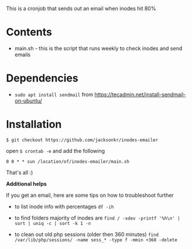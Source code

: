 This is a cronjob that sends out an email when inodes hit 80%

# Contents

- main.sh - this is the script that runs weekly to check inodes and send emails

# Dependencies

- `sudo apt install sendmail` from https://tecadmin.net/install-sendmail-on-ubuntu/

# Installation

`$ git checkout https://github.com/jacksonkr/inodes-emailer`

open `$ crontab -e` and add the following

`0 0 * * sun /location/of/inodes-emailer/main.sh`

That's all :)



**Additional helps**

If you get an email, here are some tips on how to troubleshoot further

- to list inode info with percentages
`df -ih`

- to find folders majority of inodes are
`find / -xdev -printf '%h\n' | sort | uniq -c | sort -k 1 -n`

- to clean out old php sessions (older then 360 minutes)
`find /var/lib/php/sessions/ -name sess_* -type f -mmin +360 -delete`
